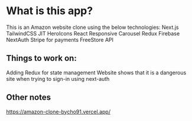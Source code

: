 # What is this app?

This is an Amazon website clone using the below technologies:
Next.js
TailwindCSS JIT
HeroIcons
React Responsive Carousel
Redux
Firebase
NextAuth
Stripe for payments
FreeStore API

## Things to work on:
Adding Redux for state management
Website shows that it is a dangerous site when trying to sign-in using next-auth

## Other notes
https://amazon-clone-bycho91.vercel.app/

